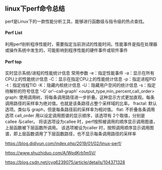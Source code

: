 ## linux下perf命令总结
perf是Linux下的一款性能分析工具，能够进行函数级与指令级的热点查找。

#### Perf List
利用perf剖析程序性能时，需要指定当前测试的性能时间。性能事件是指在处理器或操作系统中发生的，可能影响到程序性能的硬件事件或软件事件

#### Perf top
实时显示系统/进程的性能统计信息
常用参数
    -e：指定性能事件
    -a：显示在所有CPU上的性能统计信息
    -C：显示在指定CPU上的性能统计信息
    -p：指定进程PID
    -t：指定线程TID
    -K：隐藏内核统计信息
    -U：隐藏用户空间的统计信息
    -s：指定待解析的符号信息
    ‘‐G’ or‘‐‐call‐graph’ <output_type,min_percent,call_order>
    graph: 使用调用树，将每条调用路径进一步折叠。这种显示方式更加直观。每条调用路径的采样率为绝对值。也就是该条路径占整个采样域的比率。
    fractal: 默认选项。类似与 graph，但是每条路径前的采样率为相对值。
    flat: 不折叠各条调用
    选项 call_order 用以设定调用图谱的显示顺序，该选项有 2个取值，分别是 callee 与caller。
        将该选项设为callee 时，perf按照被调用的顺序显示调用图谱，上层函数被下层函数所调用。
        该选项被设为caller 时，按照调用顺序显示调用图谱，即上层函数调用了下层函数路径，也不显示每条调用路径的采样率



https://blog.didiyun.com/index.php/2019/01/02/linux-perf/

https://www.shuzhiduo.com/A/WpdKrb1m5V/

https://blog.csdn.net/cyq6239075/article/details/104371328
